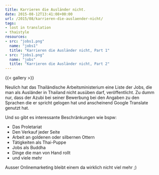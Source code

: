 ```yaml
---
title: Karrieren die Ausländer nicht.
date: 2015-08-12T13:41:08+00:00
url: /2015/08/karrieren-die-auslaender-nicht/
tags:
- lost in translation
- thaistyle
resources:
- src: "jobs1.png"
  name: "jobs1"
  title: "Karrieren die Ausländer nicht, Part 1"
- src: "jobs1.png"
  name: "jobs"
  title: "Karrieren die Ausländer nicht, Part 2"
---
```


{{< gallery >}}

Neulich hat das Thailändische Arbeitsministerium eine Liste der Jobs, die man als Ausländer in Thailand nicht ausüben darf, veröffentlicht. Zu dumm nur, dass der Azubi bei seiner Bewerbung bei den Angaben zu den Sprachen die er spricht gelogen hat und anscheinend Google Translate genutzt hat.

Und so gibt es interessante Beschränkungen wie bspw:

* Das Proletariat
* Den Verkauf jeder Seite
* Arbeit an goldenen oder silbernen Ottern
* Tätigkeiten als Thai-Puppe
* Jobs als Buddha
* Dinge die man von Hand rollt
* und viele mehr

Ausser Onlinemarketing bleibt einem da wirklich nicht viel mehr ;)
